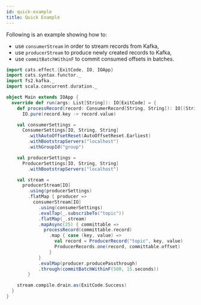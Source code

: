 ```yaml
---
id: quick-example
title: Quick Example
---
```


Following is an example showing how to:

- use `consumerStream` in order to stream records from Kafka,
- use `producerStream` to produce newly created records to Kafka,
- use `commitBatchWithinF` to commit consumed offsets in batches.

```scala mdoc
import cats.effect.{ExitCode, IO, IOApp}
import cats.syntax.functor._
import fs2.kafka._
import scala.concurrent.duration._

object Main extends IOApp {
  override def run(args: List[String]): IO[ExitCode] = {
    def processRecord(record: ConsumerRecord[String, String]): IO[(String, String)] =
      IO.pure(record.key -> record.value)

    val consumerSettings =
      ConsumerSettings[IO, String, String]
        .withAutoOffsetReset(AutoOffsetReset.Earliest)
        .withBootstrapServers("localhost")
        .withGroupId("group")

    val producerSettings =
      ProducerSettings[IO, String, String]
        .withBootstrapServers("localhost")

    val stream =
      producerStream[IO]
        .using(producerSettings)
        .flatMap { producer =>
          consumerStream[IO]
            .using(consumerSettings)
            .evalTap(_.subscribeTo("topic"))
            .flatMap(_.stream)
            .mapAsync(25) { committable =>
              processRecord(committable.record)
                .map { case (key, value) =>
                  val record = ProducerRecord("topic", key, value)
                  ProducerRecords.one(record, committable.offset)
                }
            }
            .evalMap(producer.producePassthrough)
            .through(commitBatchWithinF(500, 15.seconds))
        }

    stream.compile.drain.as(ExitCode.Success)
  }
}
```
